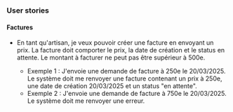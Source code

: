 ### User stories


#### Factures

- En tant qu'artisan, je veux pouvoir créer une facture en envoyant un prix.
La facture doit comporter le prix, la date de création et le status en attente.
Le montant à facturer ne peut pas être supérieur à 500e. 

  - Exemple 1 : J'envoie une demande de facture à 250e le 20/03/2025. Le système doit me renvoyer 
  une facture contenant un prix à 250e, une date de création 20/03/2025 et un status "en attente".
  - Exemple 2 : J'envoie une demande de facture à 750e le 20/03/2025. Le système doit me renvoyer une erreur.